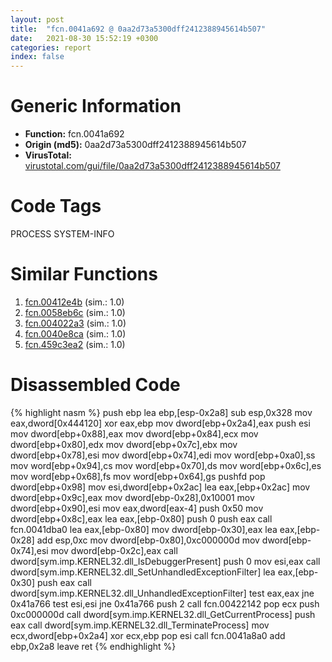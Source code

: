 ```yaml
---
layout: post
title:  "fcn.0041a692 @ 0aa2d73a5300dff2412388945614b507"
date:   2021-08-30 15:52:19 +0300
categories: report
index: false
---
```


# Generic Information
- **Function:** fcn.0041a692
- **Origin (md5):** 0aa2d73a5300dff2412388945614b507
- **VirusTotal:** [virustotal.com/gui/file/0aa2d73a5300dff2412388945614b507][virustotal_ref]

# Code Tags
<span class="tag" id="PROCESS">PROCESS</span>
<span class="tag" id="SYSTEM-INFO">SYSTEM-INFO</span>


# Similar Functions

1. [fcn.00412e4b][similar_1_ref] (sim.: 1.0)
2. [fcn.0058eb6c][similar_2_ref] (sim.: 1.0)
3. [fcn.004022a3][similar_3_ref] (sim.: 1.0)
4. [fcn.0040e8ca][similar_4_ref] (sim.: 1.0)
5. [fcn.459c3ea2][similar_5_ref] (sim.: 1.0)


# Disassembled Code

{% highlight nasm %}
push ebp
lea ebp,[esp-0x2a8]
sub esp,0x328
mov eax,dword[0x444120]
xor eax,ebp
mov dword[ebp+0x2a4],eax
push esi
mov dword[ebp+0x88],eax
mov dword[ebp+0x84],ecx
mov dword[ebp+0x80],edx
mov dword[ebp+0x7c],ebx
mov dword[ebp+0x78],esi
mov dword[ebp+0x74],edi
mov word[ebp+0xa0],ss
mov word[ebp+0x94],cs
mov word[ebp+0x70],ds
mov word[ebp+0x6c],es
mov word[ebp+0x68],fs
mov word[ebp+0x64],gs
pushfd
pop dword[ebp+0x98]
mov esi,dword[ebp+0x2ac]
lea eax,[ebp+0x2ac]
mov dword[ebp+0x9c],eax
mov dword[ebp-0x28],0x10001
mov dword[ebp+0x90],esi
mov eax,dword[eax-4]
push 0x50
mov dword[ebp+0x8c],eax
lea eax,[ebp-0x80]
push 0
push eax
call fcn.0041dba0
lea eax,[ebp-0x80]
mov dword[ebp-0x30],eax
lea eax,[ebp-0x28]
add esp,0xc
mov dword[ebp-0x80],0xc000000d
mov dword[ebp-0x74],esi
mov dword[ebp-0x2c],eax
call dword[sym.imp.KERNEL32.dll_IsDebuggerPresent]
push 0
mov esi,eax
call dword[sym.imp.KERNEL32.dll_SetUnhandledExceptionFilter]
lea eax,[ebp-0x30]
push eax
call dword[sym.imp.KERNEL32.dll_UnhandledExceptionFilter]
test eax,eax
jne 0x41a766
test esi,esi
jne 0x41a766
push 2
call fcn.00422142
pop ecx
push 0xc000000d
call dword[sym.imp.KERNEL32.dll_GetCurrentProcess]
push eax
call dword[sym.imp.KERNEL32.dll_TerminateProcess]
mov ecx,dword[ebp+0x2a4]
xor ecx,ebp
pop esi
call fcn.0041a8a0
add ebp,0x2a8
leave
ret
{% endhighlight %}


[similar_1_ref]: /report/fcn.00412e4b@6a695c8c50dfc99993406e2740c7c273
[similar_2_ref]: /report/fcn.0058eb6c@7453c96a6fbd42ec690b8deb53eafcba
[similar_3_ref]: /report/fcn.004022a3@e38ba004520fa1a86a35b63e8d5843ef
[similar_4_ref]: /report/fcn.0040e8ca@de21a548b66aa6c0b17491b6a31e14fa
[similar_5_ref]: /report/fcn.459c3ea2@284c9c9722cef7520dddfe58806fd72f
[virustotal_ref]: https://www.virustotal.com/gui/file/0aa2d73a5300dff2412388945614b507